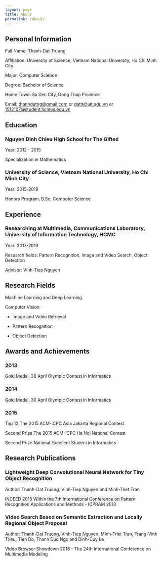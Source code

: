 ```yaml
---
layout: page
title: About
permalink: /about/
---
```


## Personal Information

Full Name: Thanh-Dat Truong

Affiliation: University of Science, Vietnam National University, Ho Chi Minh City

Major: Computer Science

Degree: Bachelor of Science

Home Town: Sa Dec City, Dong Thap Province

Email: thanhdattrg@gmail.com or dattt@uit.edu.vn or 1512107@student.hcmus.edu.vn

## Education

### Nguyen Dinh Chieu High School for The Gifted

Year: 2012 - 2015

Specialization in Mathematics

### University of Science, Vietnam National University, Ho Chi Minh City
 
Year: 2015-2019

Honors Program, B.Sc. Computer Science

## Experience

### Researching at Multimedia, Communications Laboratory, University of Information Technology, HCMC

Year: 2017-2019

Research fields: Pattern Recognition, Image and Video Search, Object Detection

Advisor: Vinh-Tiep Nguyen

## Research Fields

Machine Learning and Deep Learning

Computer Vision:

+ Image and Video Retrieval

+ Pattern Recognition

+ Object Detection

## Awards and Achievements

### 2013

Gold Medal, 30 April Olympic Contest in Informatics

### 2014

Gold Medal, 30 April Olympic Contest in Informatics

### 2015

Top 12 The 2015 ACM-ICPC Asia Jakarta Regional Contest

Second Prize The 2015 ACM-ICPC Ha Noi National Contest

Second Prize National Excellent Student in Informatics

## Research Publications

### Lightweight Deep Convolutional Neural Network for Tiny Object Recognition

Author: Thanh-Dat Truong, Vinh-Tiep Nguyen and Minh-Triet Tran

INDEED 2018 Within the 7th International Conference on Pattern Recognition Applications and Methods - ICPRAM 2018

### Video Search Based on Semantic Extraction and Locally Regional Object Proposal

Author: Thanh-Dat Truong, Vinh-Tiep Nguyen, Minh-Triet Tran, Trang-Vinh Trieu, Tien Do, Thanh Duc Ngo and Dinh-Duy Le

Video Browser Showdown 2018 - The 24th International Conference on Multimedia Modeling

